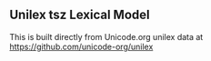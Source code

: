 Unilex tsz Lexical Model
----------------------

This is built directly from Unicode.org unilex data at
https://github.com/unicode-org/unilex
